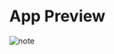 # App Preview

![note](https://github.com/ParhamChari/Note/assets/138799659/edfbb68d-5c74-46e3-a5cd-a2618001d60d)
